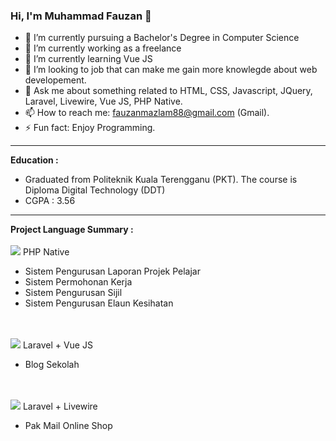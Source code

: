 ### Hi, I'm Muhammad Fauzan 👋

- 📒 I’m currently pursuing a Bachelor's Degree in Computer Science
- 🔭 I’m currently working as a freelance
- 🌱 I’m currently learning Vue JS
- 👯 I’m looking to job that can make me gain more knowlegde about web developement.
- 💬 Ask me about something related to HTML, CSS, Javascript, JQuery, Laravel, Livewire, Vue JS, PHP Native.
- 📫 How to reach me: fauzanmazlam88@gmail.com (Gmail).
- ⚡ Fun fact: Enjoy Programming.

<hr />

<b>Education :</b>
- Graduated from Politeknik Kuala Terengganu (PKT). The course is Diploma Digital Technology (DDT) 
- CGPA : 3.56

<hr />

<b>Project Language Summary :</b><br /><br />
<img src="https://www.computerhope.com/cdn/arrow.png" /> PHP Native
- Sistem Pengurusan Laporan Projek Pelajar
- Sistem Permohonan Kerja
- Sistem Pengurusan Sijil
- Sistem Pengurusan Elaun Kesihatan

<br /><br />
<img src="https://www.computerhope.com/cdn/arrow.png" /> Laravel + Vue JS
- Blog Sekolah

<br /><br />
<img src="https://www.computerhope.com/cdn/arrow.png" /> Laravel + Livewire
- Pak Mail Online Shop



